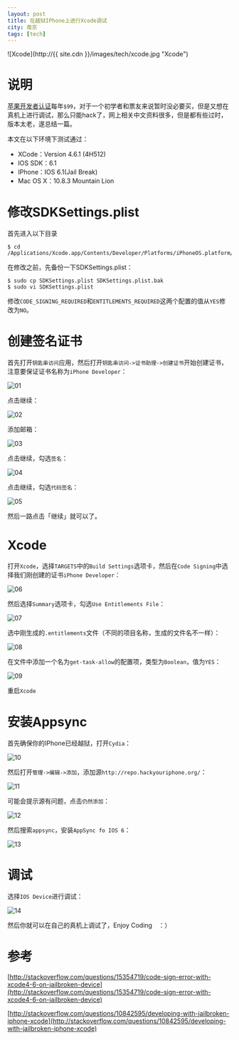 ```yaml
---
layout: post
title: 在越狱IPhone上进行Xcode调试
city: 南京
tags: [tech]
---
```


![Xcode](http://{{ site.cdn }}/images/tech/xcode.jpg "Xcode")

# 说明

[苹果开发者认证](https://developer.apple.com/programs/ios/)每年`$99`，对于一个初学者和票友来说暂时没必要买，但是又想在真机上进行调试，那么只能hack了，网上相关中文资料很多，但是都有些过时，版本太老，遂总结一篇。

本文在以下环境下测试通过：

*	XCode：Version 4.6.1 (4H512) 
*	IOS SDK：6.1
*	IPhone：IOS 6.1(Jail Break)
*	Mac OS X：10.8.3 Mountain Lion

# 修改SDKSettings.plist

首先进入以下目录

	$ cd /Applications/Xcode.app/Contents/Developer/Platforms/iPhoneOS.platform/Developer/SDKs/iPhoneOS6.1.sdk

在修改之前，先备份一下SDKSettings.plist：

	$ sudo cp SDKSettings.plist SDKSettings.plist.bak
	$ sudo vi SDKSettings.plist
修改`CODE_SIGNING_REQUIRED`和`ENTITLEMENTS_REQUIRED`这两个配置的值从`YES`修改为`NO`。


# 创建签名证书

首先打开`钥匙串访问`应用，然后打开`钥匙串访问->证书助理->创建证书`开始创建证书，
注意要保证证书名称为`iPhone Developer`：

![01](http://img.iyuewe.com/images/weizhifeng/xcode/01.png "01")

点击继续：

![02](http://img.iyuewe.com/images/weizhifeng/xcode/02.png "02")

添加邮箱：

![03](http://img.iyuewe.com/images/weizhifeng/xcode/03.png "03")

点击继续，勾选`签名`：

![04](http://img.iyuewe.com/images/weizhifeng/xcode/04.png "04")

点击继续，勾选`代码签名`：

![05](http://img.iyuewe.com/images/weizhifeng/xcode/05.png "05")

然后一路点击「继续」就可以了。

# Xcode
打开`Xcode`，选择`TARGETS`中的`Build Settings`选项卡，然后在`Code Signing`中选择我们刚创建的证书`iPhone Developer`：

![06](http://img.iyuewe.com/images/weizhifeng/xcode/06.png "06")

然后选择`Summary`选项卡，勾选`Use Entitlements File`：

![07](http://img.iyuewe.com/images/weizhifeng/xcode/07.png "07")

选中刚生成的`.entitlements`文件（不同的项目名称，生成的文件名不一样）：

![08](http://img.iyuewe.com/images/weizhifeng/xcode/08.png "08")

在文件中添加一个名为`get-task-allow`的配置项，类型为`Boolean`，值为`YES`：

![09](http://img.iyuewe.com/images/weizhifeng/xcode/09.png "09")

重启`Xcode`

# 安装Appsync

首先确保你的IPhone已经越狱，打开`Cydia`：

![10](http://img.iyuewe.com/images/weizhifeng/xcode/10.png "10")

然后打开`管理->编辑->添加`，添加源`http://repo.hackyouriphone.org/`：

![11](http://img.iyuewe.com/images/weizhifeng/xcode/11.png "11")

可能会提示源有问题，点击`仍然添加`：

![12](http://img.iyuewe.com/images/weizhifeng/xcode/12.png "12")

然后搜索`appsync`，安装`AppSync fo IOS 6`：

![13](http://img.iyuewe.com/images/weizhifeng/xcode/13.png "13")

# 调试

选择`IOS Device`进行调试：

![14](http://img.iyuewe.com/images/weizhifeng/xcode/14.png "14")

然后你就可以在自己的真机上调试了，Enjoy Coding　：）

# 参考

[http://stackoverflow.com/questions/15354719/code-sign-error-with-xcode4-6-on-jailbroken-device](http://stackoverflow.com/questions/15354719/code-sign-error-with-xcode4-6-on-jailbroken-device)

[http://stackoverflow.com/questions/10842595/developing-with-jailbroken-iphone-xcode](http://stackoverflow.com/questions/10842595/developing-with-jailbroken-iphone-xcode)

 